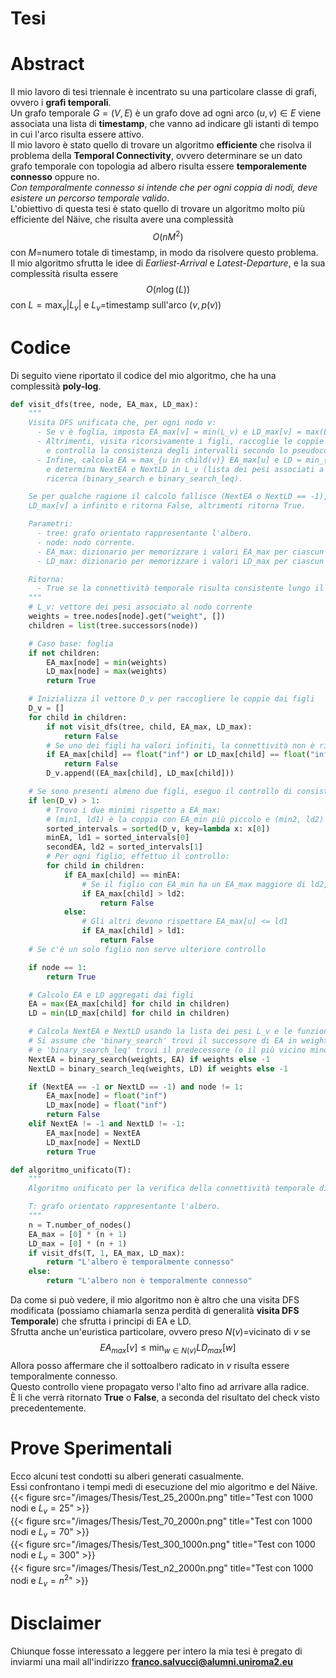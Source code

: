 # Tesi


# Abstract

Il mio lavoro di tesi triennale è incentrato su una particolare classe di grafi, ovvero i **grafi temporali**.<br/>
Un grafo temporale $G=(V,E)$ è un grafo dove ad ogni arco $(u,v)\in E$ viene associata una lista di **timestamp**, che vanno ad indicare gli istanti di tempo in cui l'arco risulta essere attivo.<br>
Il mio lavoro è stato quello di trovare un algoritmo **efficiente** che risolva il problema della **Temporal Connectivity**, ovvero determinare se un dato grafo temporale con topologia ad albero risulta essere **temporalemente connesso** oppure no.<br>
*Con temporalmente connesso si intende che per ogni coppia di nodi, deve esistere un percorso temporale valido*.<br>
L'obiettivo di questa tesi è stato quello di trovare un algoritmo molto più efficiente del Näive, che risulta avere una complessità $$O(nM^2)$$ con $M$=numero totale di timestamp, in modo da risolvere questo problema.<br>
Il mio algoritmo sfrutta le idee di *Earliest-Arrival* e *Latest-Departure*, e la sua complessità risulta essere $$O(n\log(L))$$ con $L=\max_{v}|L_v|$ e $L_v$=timestamp sull'arco $(v,p(v))$
# Codice

Di seguito viene riportato il codice del mio algoritmo, che ha una complessità **poly-log**.<br>
```python
def visit_dfs(tree, node, EA_max, LD_max):
    """
    Visita DFS unificata che, per ogni nodo v:
      - Se v è foglia, imposta EA_max[v] = min(L_v) e LD_max[v] = max(L_v)
      - Altrimenti, visita ricorsivamente i figli, raccoglie le coppie (EA_max, LD_max)
        e controlla la consistenza degli intervalli secondo lo pseudocodice.
      - Infine, calcola EA = max_{u in child(v)} EA_max[u] e LD = min_{u in child(v)} LD_max[u],
        e determina NextEA e NextLD in L_v (lista dei pesi associati a v) tramite funzioni di
        ricerca (binary_search e binary_search_leq).

    Se per qualche ragione il calcolo fallisce (NextEA o NextLD == -1), imposta EA_max[v] e
    LD_max[v] a infinito e ritorna False, altrimenti ritorna True.

    Parametri:
      - tree: grafo orientato rappresentante l'albero.
      - node: nodo corrente.
      - EA_max: dizionario per memorizzare i valori EA_max per ciascun nodo.
      - LD_max: dizionario per memorizzare i valori LD_max per ciascun nodo.

    Ritorna:
      - True se la connettività temporale risulta consistente lungo il ramo, False altrimenti.
    """
    # L_v: vettore dei pesi associato al nodo corrente
    weights = tree.nodes[node].get("weight", [])
    children = list(tree.successors(node))

    # Caso base: foglia
    if not children:
        EA_max[node] = min(weights)
        LD_max[node] = max(weights)
        return True

    # Inizializza il vettore D_v per raccogliere le coppie dai figli
    D_v = []
    for child in children:
        if not visit_dfs(tree, child, EA_max, LD_max):
            return False
        # Se uno dei figli ha valori infiniti, la connettività non è rispettata
        if EA_max[child] == float("inf") or LD_max[child] == float("inf"):
            return False
        D_v.append((EA_max[child], LD_max[child]))

    # Se sono presenti almeno due figli, eseguo il controllo di consistenza
    if len(D_v) > 1:
        # Trovo i due minimi rispetto a EA_max:
        # (min1, ld1) è la coppia con EA_min più piccolo e (min2, ld2) la seconda
        sorted_intervals = sorted(D_v, key=lambda x: x[0])
        minEA, ld1 = sorted_intervals[0]
        secondEA, ld2 = sorted_intervals[1]
        # Per ogni figlio, effettuo il controllo:
        for child in children:
            if EA_max[child] == minEA:
                # Se il figlio con EA_min ha un EA_max maggiore di ld2, la condizione non è soddisfatta
                if EA_max[child] > ld2:
                    return False
            else:
                # Gli altri devono rispettare EA_max[u] <= ld1
                if EA_max[child] > ld1:
                    return False
    # Se c'è un solo figlio non serve ulteriore controllo

    if node == 1:
        return True

    # Calcolo EA e LD aggregati dai figli
    EA = max(EA_max[child] for child in children)
    LD = min(LD_max[child] for child in children)

    # Calcola NextEA e NextLD usando la lista dei pesi L_v e le funzioni di ricerca
    # Si assume che 'binary_search' trovi il successore di EA in weights,
    # e 'binary_search_leq' trovi il predecessore (o il più vicino minore uguale) di LD.
    NextEA = binary_search(weights, EA) if weights else -1
    NextLD = binary_search_leq(weights, LD) if weights else -1

    if (NextEA == -1 or NextLD == -1) and node != 1:
        EA_max[node] = float("inf")
        LD_max[node] = float("inf")
        return False
    elif NextEA != -1 and NextLD != -1:
        EA_max[node] = NextEA
        LD_max[node] = NextLD
        return True

def algoritmo_unificato(T):
    """
    Algoritmo unificato per la verifica della connettività temporale di un albero.

    T: grafo orientato rappresentante l'albero.
    """
    n = T.number_of_nodes()
    EA_max = [0] * (n + 1)
    LD_max = [0] * (n + 1)
    if visit_dfs(T, 1, EA_max, LD_max):
        return "L'albero è temporalmente connesso"
    else:
        return "L'albero non è temporalmente connesso"
```
Da come si può vedere, il mio algoritmo non è altro che una visita DFS modificata (possiamo chiamarla senza perdità di generalità **visita DFS Temporale**) che sfrutta i principi di EA e LD.<br>
Sfrutta anche un'euristica particolare, ovvero preso $N(v)=$vicinato di $v$ se $$EA_{max}[v]\leq\min_{w\in N(v)}LD_{max}[w]$$Allora posso affermare che il sottoalbero radicato in $v$ risulta essere temporalmente connesso.<br>
Questo controllo viene propagato verso l'alto fino ad arrivare alla radice.<br>È li che verrà ritornato **True** o **False**, a seconda del risultato del check visto precedentemente.
# Prove Sperimentali
Ecco alcuni test condotti su alberi generati casualmente.<br>
Essi confrontano i tempi medi di esecuzione del mio algoritmo e del Näive.<bt>
{{< figure src="/images/Thesis/Test_25_2000n.png" title="Test con 1000 nodi e $L_v = 25$" >}}<br/>
{{< figure src="/images/Thesis/Test_70_2000n.png" title="Test con 1000 nodi e $L_v = 70$" >}}<br/>
{{< figure src="/images/Thesis/Test_300_1000n.png" title="Test con 1000 nodi e $L_v = 300$" >}}<br/>
{{< figure src="/images/Thesis/Test_n2_2000n.png" title="Test con 1000 nodi e $L_v = n^2$" >}}<br/>
# Disclaimer

Chiunque fosse interessato a leggere per intero la mia tesi è pregato di inviarmi una mail all'indirizzo **franco.salvucci@alumni.uniroma2.eu**

